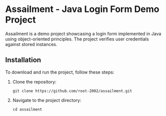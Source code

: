 
# Assailment - Java Login Form Demo Project

Assailment is a demo project showcasing a login form implemented in Java using object-oriented principles. The project verifies user credentials against stored instances.

## Installation

To download and run the project, follow these steps:

1. Clone the repository:

   ```
   git clone https://github.com/root-2002/assailment.git
   ```

2. Navigate to the project directory:

   ```
   cd assailment
   ```


